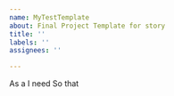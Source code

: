 ```yaml
---
name: MyTestTemplate
about: Final Project Template for story
title: ''
labels: ''
assignees: ''

---
```


As a
I need
So that
